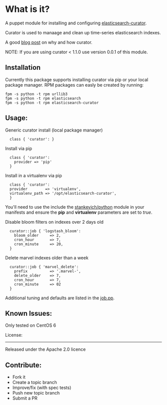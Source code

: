 What is it?
===========

A puppet module for installing and configuring [elasticsearch-curator](https://github.com/elasticsearch/curator).

Curator is used to manaage and clean up time-series elasticsearch indexes.

A good [blog post](http://www.elasticsearch.org/blog/curator-tending-your-time-series-indices/) on why and how curator.

NOTE: If you are using curator < 1.1.0 use version 0.0.1 of this module.


Installation
------------

Currently this package supports installing curator via pip or your local
package manager.  RPM packages can easly be created by running:
```
fpm -s python -t rpm urllib3
fpm -s python -t rpm elasticsearch
fpm -s python -t rpm elasticsearch-curator
```

Usage:
------

Generic curator install (local package manager)
```puppet
  class { 'curator': }
```

Install via pip
```puppet
  class { 'curator':
    provider => 'pip'
  }
```

Install in a virtualenv via pip
```puppet
  class { 'curator':
  provider        => 'virtualenv',
  virtualenv_path => '/opt/elasticsearch-curator',
  }
```
You'll need to use the include the
[stankevich/python](https://forge.puppetlabs.com/stankevich/python)
module in your manifests and ensure the **pip** and **virtualenv**
parameters are set to *true*.

Disable bloom filters on indexes over 2 days old
```puppet
  curator::job { 'logstash_bloom':
    bloom_older     => 2,
    cron_hour       => 7,
    cron_minute     => 20,
  }
```

Delete marvel indexes older than a week
```puppet
  curator::job { 'marvel_delete':
    prefix          => '.marvel-',
    delete_older    => 7,
    cron_hour       => 7,
    cron_minute     => 02
  }
```

Additional tuning and defaults are listed in the [job.pp](manifests/job.pp).


Known Issues:
-------------
Only tested on CentOS 6


License:
_______

Released under the Apache 2.0 licence


Contribute:
-----------
* Fork it
* Create a topic branch
* Improve/fix (with spec tests)
* Push new topic branch
* Submit a PR
